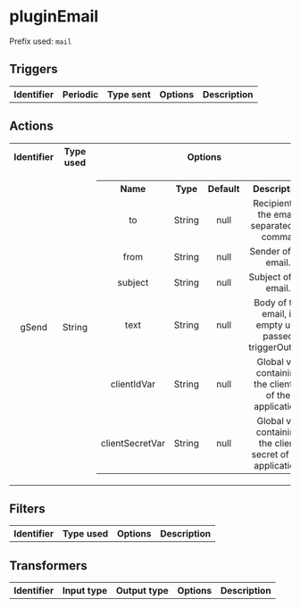 # pluginEmail
Prefix used: `mail`
## Triggers
<table style='text-align: center'>
<tr>
<th>Identifier</th>
<th>Periodic</th>
<th>Type sent</th>
<th>Options</th>
<th>Description</th>
</tr>
</table>

## Actions
<table style='text-align: center'>
<tr>
<th>Identifier</th>
<th>Type used</th>
<th>Options</th>
<th>Description</th>
</tr>
<tr>
<td>gSend</td>
<td>String</td>

<td><table style='text-align: center'>
<tr>
<th>Name</th>
<th>Type</th>
<th>Default</th>
<th>Description</th>
</tr>
<tr>
<td>to</td>
<td>String</td>
<td>null</td>
<td>Recipient of the email, separated by comma.</td>
</tr>
<tr>
<td>from</td>
<td>String</td>
<td>null</td>
<td>Sender of the email.</td>
</tr>
<tr>
<td>subject</td>
<td>String</td>
<td>null</td>
<td>Subject of the email.</td>
</tr>
<tr>
<td>text</td>
<td>String</td>
<td>null</td>
<td>Body of the email, if empty use passed triggerOutput.</td>
</tr>
<tr>
<td>clientIdVar</td>
<td>String</td>
<td>null</td>
<td>Global var containing the client id of the application.</td>
</tr>
<tr>
<td>clientSecretVar</td>
<td>String</td>
<td>null</td>
<td>Global var containing the client secret of the application.</td>
</tr>
</table></td>
<td>Send an email using Gmail (see <a href='src/main/resources/gmail-config.md'>configuration</a>).</td>
</tr>
</table>

## Filters
<table style='text-align: center'>
<tr>
<th>Identifier</th>
<th>Type used</th>
<th>Options</th>
<th>Description</th>
</tr>
</table>

## Transformers
<table style='text-align: center'>
<tr>
<th>Identifier</th>
<th>Input type</th>
<th>Output type</th>
<th>Options</th>
<th>Description</th>
</tr>
</table>
